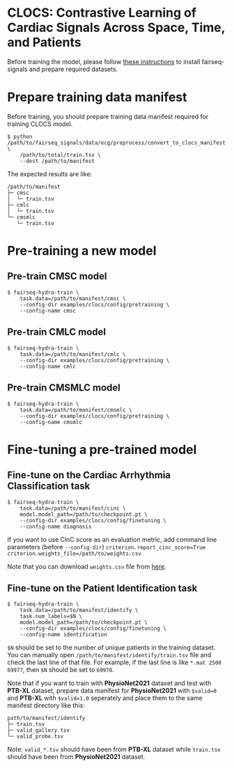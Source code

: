 # CLOCS: Contrastive Learning of Cardiac Signals Across Space, Time, and Patients

Before training the model, please follow [these instructions](https://github.com/Jwoo5/fairseq-signals/blob/master/README.md) to install fairseq-signals and prepare required datasets.

# Prepare training data manifest
Before training, you should prepare training data manifest required for training CLOCS model.
```shell script
$ python /path/to/fairseq_signals/data/ecg/preprocess/convert_to_clocs_manifest.py \
    /path/to/total/train.tsv \
    --dest /path/to/manifest
```
The expected results are like:
```
/path/to/manifest
├─ cmsc
│  └─ train.tsv
├─ cmlc
│  └─ train.tsv
└─ cmsmlc
   └─ train.tsv
```

# Pre-training a new model
## Pre-train CMSC model
```shell script
$ fairseq-hydra-train \
    task.data=/path/to/manifest/cmsc \
    --config-dir examples/clocs/config/pretraining \
    --config-name cmsc
```
## Pre-train CMLC model
```shell script
$ fairseq-hydra-train \
    task.data=/path/to/manifest/cmlc \
    --config-dir examples/clocs/config/pretraining \
    --config-name cmlc
```
## Pre-train CMSMLC model
```shell script
$ fairseq-hydra-train \
    task.data=/path/to/manifest/cmsmlc \
    --config-dir examples/clocs/config/pretraining \
    --config-name cmsmlc
```
# Fine-tuning a pre-trained model

## Fine-tune on the Cardiac Arrhythmia Classification task
```shell script
$ fairseq-hydra-train \
    task.data=/path/to/manifest/cinc \
    model.model_path=/path/to/checkpoint.pt \
    --config-dir examples/clocs/config/finetuning \
    --config-name diagnosis
```
If you want to use CinC score as an evaluation metric, add command line parameters (before `--config-dir`)
`criterion.report_cinc_score=True criterion.weights_file=/path/to/weights.csv`

Note that you can download `weights.csv` file from [here](https://github.com/physionetchallenges/evaluation-2021/blob/main/weights.csv).

## Fine-tune on the Patient Identification task
```shell script
$ fairseq-hydra-train \
    task.data=/path/to/manifest/identify \
    task.num_labels=$N \
    model.model_path=/path/to/checkpoint.pt \
    --config-dir examples/clocs/config/finetuning \
    --config-name identification
```
`$N` should be set to the number of unique patients in the training dataset. You can manually open `/path/to/manifest/identify/train.tsv` file and check the last line of that file. For example, if the last line is like `*.mat 2500 69977`, then `$N` should be set to `69978`.

Note that if you want to train with **PhysioNet2021** dataset and test with **PTB-XL** dataset, prepare data manifest for **PhysioNet2021** with `$valid=0` and **PTB-XL** with `$valid=1.0` seperately and place them to the same manifest directory like this:
```shell script
path/to/manifest/identify
├─ train.tsv
├─ valid_gallery.tsv
└─ valid_probe.tsv
```
Note: `valid_*.tsv` should have been from **PTB-XL** dataset while `train.tsv` should have been from **PhysioNet2021** dataset.